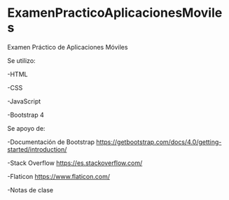 # ExamenPracticoAplicacionesMoviles
Examen Práctico de Aplicaciones Móviles

Se utilizo:

-HTML

-CSS

-JavaScript

-Bootstrap 4

Se apoyo de:

-Documentación de Bootstrap https://getbootstrap.com/docs/4.0/getting-started/introduction/ 

-Stack Overflow https://es.stackoverflow.com/

-Flaticon https://www.flaticon.com/

-Notas de clase

